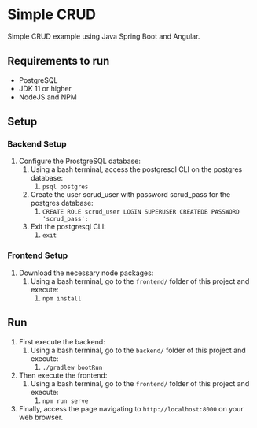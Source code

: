 # Simple CRUD
Simple CRUD example using Java Spring Boot and Angular.

## Requirements to run
* PostgreSQL
* JDK 11 or higher
* NodeJS and NPM

## Setup
### Backend Setup
1. Configure the ProstgreSQL database:
    1. Using a bash terminal, access the postgresql CLI on the postgres database:
        1. `psql postgres`
    2. Create the user scrud_user with password scrud_pass for the postgres database:
        1. `CREATE ROLE scrud_user LOGIN SUPERUSER CREATEDB PASSWORD 'scrud_pass';`
    3. Exit the postgresql CLI:
        1. `exit`
        
### Frontend Setup
1. Download the necessary node packages:
    1. Using a bash terminal, go to the `frontend/` folder of this project and execute:
        1. `npm install`
        
## Run
1. First execute the backend:
    1. Using a bash terminal, go to the `backend/` folder of this project and execute:
        1. `./gradlew bootRun`
2. Then execute the frontend:
    1. Using a bash terminal, go to the `frontend/` folder of this project and execute:
        1. `npm run serve`
3. Finally, access the page navigating to `http://localhost:8000` on your web browser.
